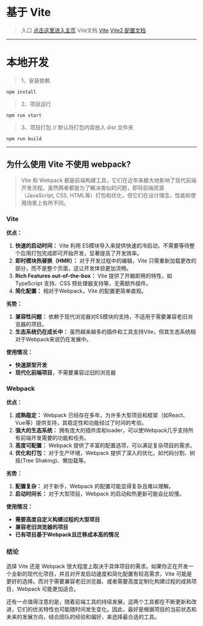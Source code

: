 # 基于 Vite
> 入口 [点击这里进入主页](https://xpy01xpy.github.io/demo-test/dist "主页")
> Vite文档 [Vite](https://vitejs.cn/vite3-cn) 
>[Vite2 配置文档](https://vitejs.cn/config/) 

<hr />

# 本地开发

> 1、安装依赖 
```
npm install
```
> 2、项目运行 
```
npm run start
```
> 3、项目打包  //  默认将打包内容放入 dist 文件夹
```
npm run build
```

<hr />

## 为什么使用 Vite 不使用 webpack?
> Vite 和 Webpack 都是前端构建工具，它们在近年来极大地影响了现代前端开发流程。虽然两者都是为了解决类似的问题，即将前端资源（JavaScript, CSS, HTML等）打包和优化，但它们在设计理念、性能和使用场景上有所不同。

### Vite 

**优点：**
1. **快速的启动时间：** Vite 利用 ES模块导入来提供快速的冷启动，不需要等待整个应用打包完成即可开始开发，显著提高了开发效率。
2. **即时模块热替换（HMR）：** 对于开发过程中的编辑，Vite 只需重新加载更改的部分，而不是整个页面，这让开发体验更加流畅。
3. **Rich Features out-of-the-box：** Vite 提供了开箱即用的特性，如 TypeScript 支持、CSS 预处理器支持等，无需额外插件。
4. **简化配置：** 相对于Webpack，Vite 的配置更简单直观。

**劣势：**
1. **兼容性问题：** 依赖于现代浏览器对ES模块的支持，不适用于需要兼容老旧浏览器的项目。
2. **生态系统仍在成长中：** 虽然越来越多的插件和工具支持Vite，但其生态系统相对于Webpack来说仍在发展中。

**使用情况：**
- **快速原型开发**
- **现代化前端项目**，不需要兼容过旧的浏览器

### Webpack

**优点：**
1. **成熟稳定：** Webpack 已经存在多年，为许多大型项目和框架（如React、Vue等）提供支持，其稳定性和功能经过了时间的考验。
2. **强大的生态系统：** 拥有庞大的插件库和loader，可以使Webpack几乎支持所有前端开发需要的功能和任务。
3. **高度可配置：** Webpack 提供了丰富的配置选项，可以满足复杂项目的需求。
4. **优化和打包：** 对于生产环境，Webpack 提供了深入的优化，如代码分割、树摇(Tree Shaking)、懒加载等。

**劣势：**
1. **配置复杂：** 对于新手，Webpack 的配置可能显得复杂且难以理解。
2. **启动时间长：** 对于大型项目，Webpack 的启动和热更新可能会比较慢。

**使用情况：**
- **需要高度自定义构建过程的大型项目**
- **兼容老旧浏览器的项目**
- **已有项目基于Webpack且迁移成本高的情况**

### 结论

选择 Vite 还是 Webpack 很大程度上取决于具体项目的需求。如果你正在开发一个全新的现代化项目，并且对开发启动速度和简化配置有较高需求，Vite 可能是更好的选择。而对于需要兼容老旧浏览器、或者需要高度定制化构建过程的成熟项目，Webpack 可能更加适合。

还有一点值得注意的是，随着前端工具的持续发展，这两个工具都在不断更新和改进，它们的优劣特性也可能随时间发生变化。因此，最好是根据项目的当前状态和未来的发展方向，结合团队的经验和偏好，来选择最合适的工具。
